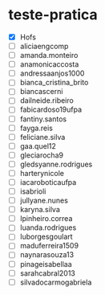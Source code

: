 # teste-pratica

- [x] Hofs
- [ ] aliciaengcomp
- [ ] amanda.monteiro
- [ ] anamonicaccosta
- [ ] andressaanjos1000
- [ ] bianca_cristina_brito
- [ ] biancascerni
- [ ] dailneide.ribeiro
- [ ] fabicardoso19ufpa
- [ ] fantiny.santos
- [ ] fayga.reis
- [ ] feliciane.silva
- [ ] gaa.quel12
- [ ] gleciarocha9
- [ ] gledsyanne.rodrigues
- [ ] harterynicole
- [ ] iacaroboticaufpa
- [ ] isabrioli
- [ ] jullyane.nunes
- [ ] karyna.silva
- [ ] lpinheiro.correa
- [ ] luanda.rodrigues
- [ ] luborgesgoulart
- [ ] maduferreira1509
- [ ] naynarasouza13
- [ ] pinageisabellaa
- [ ] sarahcabral2013
- [ ] silvadocarmogabriela